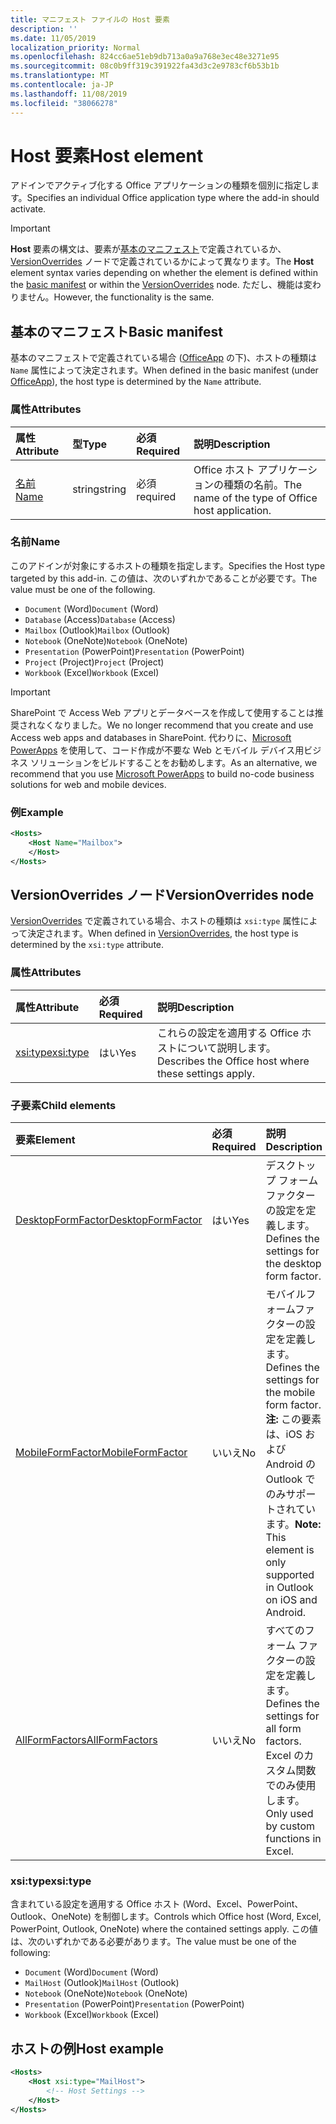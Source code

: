 ```yaml
---
title: マニフェスト ファイルの Host 要素
description: ''
ms.date: 11/05/2019
localization_priority: Normal
ms.openlocfilehash: 824cc6ae51eb9db713a0a9a768e3ec48e3271e95
ms.sourcegitcommit: 08c0b9ff319c391922fa43d3c2e9783cf6b53b1b
ms.translationtype: MT
ms.contentlocale: ja-JP
ms.lasthandoff: 11/08/2019
ms.locfileid: "38066278"
---
```

# <a name="host-element"></a><span data-ttu-id="69171-102">Host 要素</span><span class="sxs-lookup"><span data-stu-id="69171-102">Host element</span></span>

<span data-ttu-id="69171-103">アドインでアクティブ化する Office アプリケーションの種類を個別に指定します。</span><span class="sxs-lookup"><span data-stu-id="69171-103">Specifies an individual Office application type where the add-in should activate.</span></span>

> [!IMPORTANT]
> <span data-ttu-id="69171-104">**Host** 要素の構文は、要素が[基本のマニフェスト](#basic-manifest)で定義されているか、[VersionOverrides](#versionoverrides-node) ノードで定義されているかによって異なります。</span><span class="sxs-lookup"><span data-stu-id="69171-104">The **Host** element syntax varies depending on whether the element is defined within the [basic manifest](#basic-manifest) or within the [VersionOverrides](#versionoverrides-node) node.</span></span> <span data-ttu-id="69171-105">ただし、機能は変わりません。</span><span class="sxs-lookup"><span data-stu-id="69171-105">However, the functionality is the same.</span></span>  

## <a name="basic-manifest"></a><span data-ttu-id="69171-106">基本のマニフェスト</span><span class="sxs-lookup"><span data-stu-id="69171-106">Basic manifest</span></span>

<span data-ttu-id="69171-107">基本のマニフェストで定義されている場合 ([OfficeApp](officeapp.md) の下)、ホストの種類は `Name` 属性によって決定されます。</span><span class="sxs-lookup"><span data-stu-id="69171-107">When defined in the basic manifest (under [OfficeApp](officeapp.md)), the host type is determined by the `Name` attribute.</span></span>

### <a name="attributes"></a><span data-ttu-id="69171-108">属性</span><span class="sxs-lookup"><span data-stu-id="69171-108">Attributes</span></span>

| <span data-ttu-id="69171-109">属性</span><span class="sxs-lookup"><span data-stu-id="69171-109">Attribute</span></span>     | <span data-ttu-id="69171-110">型</span><span class="sxs-lookup"><span data-stu-id="69171-110">Type</span></span>   | <span data-ttu-id="69171-111">必須</span><span class="sxs-lookup"><span data-stu-id="69171-111">Required</span></span> | <span data-ttu-id="69171-112">説明</span><span class="sxs-lookup"><span data-stu-id="69171-112">Description</span></span>                                      |
|:--------------|:-------|:---------|:-------------------------------------------------|
| [<span data-ttu-id="69171-113">名前</span><span class="sxs-lookup"><span data-stu-id="69171-113">Name</span></span>](#name) | <span data-ttu-id="69171-114">string</span><span class="sxs-lookup"><span data-stu-id="69171-114">string</span></span> | <span data-ttu-id="69171-115">必須</span><span class="sxs-lookup"><span data-stu-id="69171-115">required</span></span> | <span data-ttu-id="69171-116">Office ホスト アプリケーションの種類の名前。</span><span class="sxs-lookup"><span data-stu-id="69171-116">The name of the type of Office host application.</span></span> |

### <a name="name"></a><span data-ttu-id="69171-117">名前</span><span class="sxs-lookup"><span data-stu-id="69171-117">Name</span></span>

<span data-ttu-id="69171-118">このアドインが対象にするホストの種類を指定します。</span><span class="sxs-lookup"><span data-stu-id="69171-118">Specifies the Host type targeted by this add-in.</span></span> <span data-ttu-id="69171-119">この値は、次のいずれかであることが必要です。</span><span class="sxs-lookup"><span data-stu-id="69171-119">The value must be one of the following.</span></span>

- <span data-ttu-id="69171-120">`Document` (Word)</span><span class="sxs-lookup"><span data-stu-id="69171-120">`Document` (Word)</span></span>
- <span data-ttu-id="69171-121">`Database` (Access)</span><span class="sxs-lookup"><span data-stu-id="69171-121">`Database` (Access)</span></span>
- <span data-ttu-id="69171-122">`Mailbox` (Outlook)</span><span class="sxs-lookup"><span data-stu-id="69171-122">`Mailbox` (Outlook)</span></span>
- <span data-ttu-id="69171-123">`Notebook` (OneNote)</span><span class="sxs-lookup"><span data-stu-id="69171-123">`Notebook` (OneNote)</span></span>
- <span data-ttu-id="69171-124">`Presentation` (PowerPoint)</span><span class="sxs-lookup"><span data-stu-id="69171-124">`Presentation` (PowerPoint)</span></span>
- <span data-ttu-id="69171-125">`Project` (Project)</span><span class="sxs-lookup"><span data-stu-id="69171-125">`Project` (Project)</span></span>
- <span data-ttu-id="69171-126">`Workbook` (Excel)</span><span class="sxs-lookup"><span data-stu-id="69171-126">`Workbook` (Excel)</span></span>

> [!IMPORTANT]
> <span data-ttu-id="69171-127">SharePoint で Access Web アプリとデータベースを作成して使用することは推奨されなくなりました。</span><span class="sxs-lookup"><span data-stu-id="69171-127">We no longer recommend that you create and use Access web apps and databases in SharePoint.</span></span> <span data-ttu-id="69171-128">代わりに、[Microsoft PowerApps](https://powerapps.microsoft.com/) を使用して、コード作成が不要な Web とモバイル デバイス用ビジネス ソリューションをビルドすることをお勧めします。</span><span class="sxs-lookup"><span data-stu-id="69171-128">As an alternative, we recommend that you use [Microsoft PowerApps](https://powerapps.microsoft.com/) to build no-code business solutions for web and mobile devices.</span></span>

### <a name="example"></a><span data-ttu-id="69171-129">例</span><span class="sxs-lookup"><span data-stu-id="69171-129">Example</span></span>

```xml
<Hosts>
    <Host Name="Mailbox">
    </Host>
</Hosts>
```

## <a name="versionoverrides-node"></a><span data-ttu-id="69171-130">VersionOverrides ノード</span><span class="sxs-lookup"><span data-stu-id="69171-130">VersionOverrides node</span></span>

<span data-ttu-id="69171-131">[VersionOverrides](versionoverrides.md) で定義されている場合、ホストの種類は `xsi:type` 属性によって決定されます。</span><span class="sxs-lookup"><span data-stu-id="69171-131">When defined in [VersionOverrides](versionoverrides.md), the host type is determined by the `xsi:type` attribute.</span></span>

### <a name="attributes"></a><span data-ttu-id="69171-132">属性</span><span class="sxs-lookup"><span data-stu-id="69171-132">Attributes</span></span>

|  <span data-ttu-id="69171-133">属性</span><span class="sxs-lookup"><span data-stu-id="69171-133">Attribute</span></span>  |  <span data-ttu-id="69171-134">必須</span><span class="sxs-lookup"><span data-stu-id="69171-134">Required</span></span>  |  <span data-ttu-id="69171-135">説明</span><span class="sxs-lookup"><span data-stu-id="69171-135">Description</span></span>  |
|:-----|:-----|:-----|
|  [<span data-ttu-id="69171-136">xsi:type</span><span class="sxs-lookup"><span data-stu-id="69171-136">xsi:type</span></span>](#xsitype)  |  <span data-ttu-id="69171-137">はい</span><span class="sxs-lookup"><span data-stu-id="69171-137">Yes</span></span>  | <span data-ttu-id="69171-138">これらの設定を適用する Office ホストについて説明します。</span><span class="sxs-lookup"><span data-stu-id="69171-138">Describes the Office host where these settings apply.</span></span>|

### <a name="child-elements"></a><span data-ttu-id="69171-139">子要素</span><span class="sxs-lookup"><span data-stu-id="69171-139">Child elements</span></span>

|  <span data-ttu-id="69171-140">要素</span><span class="sxs-lookup"><span data-stu-id="69171-140">Element</span></span> |  <span data-ttu-id="69171-141">必須</span><span class="sxs-lookup"><span data-stu-id="69171-141">Required</span></span>  |  <span data-ttu-id="69171-142">説明</span><span class="sxs-lookup"><span data-stu-id="69171-142">Description</span></span>  |
|:-----|:-----|:-----|
|  [<span data-ttu-id="69171-143">DesktopFormFactor</span><span class="sxs-lookup"><span data-stu-id="69171-143">DesktopFormFactor</span></span>](desktopformfactor.md)    |  <span data-ttu-id="69171-144">はい</span><span class="sxs-lookup"><span data-stu-id="69171-144">Yes</span></span>   |  <span data-ttu-id="69171-145">デスクトップ フォーム ファクターの設定を定義します。</span><span class="sxs-lookup"><span data-stu-id="69171-145">Defines the settings for the desktop form factor.</span></span> |
|  [<span data-ttu-id="69171-146">MobileFormFactor</span><span class="sxs-lookup"><span data-stu-id="69171-146">MobileFormFactor</span></span>](mobileformfactor.md)    |  <span data-ttu-id="69171-147">いいえ</span><span class="sxs-lookup"><span data-stu-id="69171-147">No</span></span>   |  <span data-ttu-id="69171-148">モバイルフォームファクターの設定を定義します。</span><span class="sxs-lookup"><span data-stu-id="69171-148">Defines the settings for the mobile form factor.</span></span> <span data-ttu-id="69171-149">**注:** この要素は、iOS および Android の Outlook でのみサポートされています。</span><span class="sxs-lookup"><span data-stu-id="69171-149">**Note:** This element is only supported in Outlook on iOS and Android.</span></span> |
|  [<span data-ttu-id="69171-150">AllFormFactors</span><span class="sxs-lookup"><span data-stu-id="69171-150">AllFormFactors</span></span>](allformfactors.md)    |  <span data-ttu-id="69171-151">いいえ</span><span class="sxs-lookup"><span data-stu-id="69171-151">No</span></span>   |  <span data-ttu-id="69171-152">すべてのフォーム ファクターの設定を定義します。</span><span class="sxs-lookup"><span data-stu-id="69171-152">Defines the settings for all form factors.</span></span> <span data-ttu-id="69171-153">Excel のカスタム関数でのみ使用します。</span><span class="sxs-lookup"><span data-stu-id="69171-153">Only used by custom functions in Excel.</span></span> |

### <a name="xsitype"></a><span data-ttu-id="69171-154">xsi:type</span><span class="sxs-lookup"><span data-stu-id="69171-154">xsi:type</span></span>

<span data-ttu-id="69171-155">含まれている設定を適用する Office ホスト (Word、Excel、PowerPoint、Outlook、OneNote) を制御します。</span><span class="sxs-lookup"><span data-stu-id="69171-155">Controls which Office host (Word, Excel, PowerPoint, Outlook, OneNote) where the contained settings apply.</span></span> <span data-ttu-id="69171-156">この値は、次のいずれかである必要があります。</span><span class="sxs-lookup"><span data-stu-id="69171-156">The value must be one of the following:</span></span>

- <span data-ttu-id="69171-157">`Document` (Word)</span><span class="sxs-lookup"><span data-stu-id="69171-157">`Document` (Word)</span></span>
- <span data-ttu-id="69171-158">`MailHost` (Outlook)</span><span class="sxs-lookup"><span data-stu-id="69171-158">`MailHost` (Outlook)</span></span>
- <span data-ttu-id="69171-159">`Notebook` (OneNote)</span><span class="sxs-lookup"><span data-stu-id="69171-159">`Notebook` (OneNote)</span></span>
- <span data-ttu-id="69171-160">`Presentation` (PowerPoint)</span><span class="sxs-lookup"><span data-stu-id="69171-160">`Presentation` (PowerPoint)</span></span>
- <span data-ttu-id="69171-161">`Workbook` (Excel)</span><span class="sxs-lookup"><span data-stu-id="69171-161">`Workbook` (Excel)</span></span>

## <a name="host-example"></a><span data-ttu-id="69171-162">ホストの例</span><span class="sxs-lookup"><span data-stu-id="69171-162">Host example</span></span>

```xml
<Hosts>
    <Host xsi:type="MailHost">
        <!-- Host Settings -->
    </Host>
</Hosts>
```

